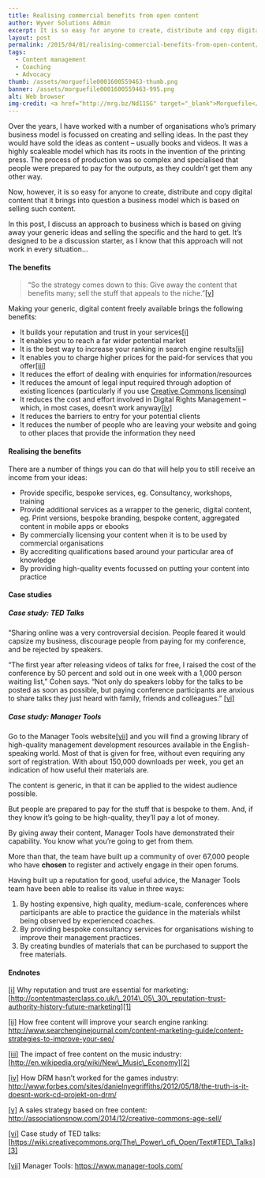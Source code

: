 ```yaml
---
title: Realising commercial benefits from open content
author: Wyver Solutions Admin
excerpt: It is so easy for anyone to create, distribute and copy digital content that it brings into question a business model which is based on selling such content. In this post I explore an approach based on giving away generic, digital content and selling specific services.
layout: post
permalink: /2015/04/01/realising-commercial-benefits-from-open-content/
tags:
  - Content management
  - Coaching
  - Advocacy
thumb: /assets/morguefile0001600559463-thumb.png
banner: /assets/morguefile0001600559463-995.png
alt: Web browser
img-credit: <a href="http://mrg.bz/Nd11SG" target="_blank">Morguefile</a>
---
```

Over the years, I have worked with a number of organisations who&#8217;s primary business model is focussed on creating and selling ideas. In the past they would have sold the ideas as content &#8211; usually books and videos. It was a highly scaleable model which has its roots in the invention of the printing press. The process of production was so complex and specialised that people were prepared to pay for the outputs, as they couldn&#8217;t get them any other way.

Now, however, it is so easy for anyone to create, distribute and copy digital content that it brings into question a business model which is based on selling such content.

In this post, I discuss an approach to business which is based on giving away your generic ideas and selling the specific and the hard to get. It&#8217;s designed to be a discussion starter, as I know that this approach will not work in every situation&#8230;

#### The benefits

> “So the strategy comes down to this: Give away the content that benefits many; sell the stuff that appeals to the niche.”<a href="#_edn5" name="_ednref5">[v]</a>

Making your generic, digital content freely available brings the following benefits:

  * It builds your reputation and trust in your services<a href="#_edn1" name="_ednref1">[i]</a>
  * It enables you to reach a far wider potential market
  * It is the best way to increase your ranking in search engine results<a href="#_edn2" name="_ednref2">[ii]</a>
  * It enables you to charge higher prices for the paid-for services that you offer<a href="#_edn3" name="_ednref3">[iii]</a>
  * It reduces the effort of dealing with enquiries for information/resources
  * It reduces the amount of legal input required through adoption of existing licences (particularly if you use <a href="http://creativecommons.org/licenses/" target="_blank">Creative Commons licensing</a>)
  * It reduces the cost and effort involved in Digital Rights Management – which, in most cases, doesn’t work anyway<a href="#_edn4" name="_ednref4">[iv]</a>
  * It reduces the barriers to entry for your potential clients
  * It reduces the number of people who are leaving your website and going to other places that provide the information they need

#### Realising the benefits

There are a number of things you can do that will help you to still receive an income from your ideas:

  * Provide specific, bespoke services, eg. Consultancy, workshops, training
  * Provide additional services as a wrapper to the generic, digital content, eg. Print versions, bespoke branding, bespoke content, aggregated content in mobile apps or ebooks
  * By commercially licensing your content when it is to be used by commercial organisations
  * By accrediting qualifications based around your particular area of knowledge
  * By providing high-quality events focussed on putting your content into practice

#### Case studies

##### Case study: TED Talks

“Sharing online was a very controversial decision. People feared it would capsize my business, discourage people from paying for my conference, and be rejected by speakers.

“The first year after releasing videos of talks for free, I raised the cost of the conference by 50 percent and sold out in one week with a 1,000 person waiting list,” Cohen says. “Not only do speakers lobby for the talks to be posted as soon as possible, but paying conference participants are anxious to share talks they just heard with family, friends and colleagues.” <a href="#_edn6" name="_ednref6">[vi]</a>

##### Case study: Manager Tools

Go to the Manager Tools website<a href="#_edn7" name="_ednref7">[vii]</a> and you will find a growing library of high-quality management development resources available in the English-speaking world. Most of that is given for free, without even requiring any sort of registration. With about 150,000 downloads per week, you get an indication of how useful their materials are.

The content is generic, in that it can be applied to the widest audience possible.

But people are prepared to pay for the stuff that is bespoke to them. And, if they know it’s going to be high-quality, they’ll pay a lot of money.

By giving away their content, Manager Tools have demonstrated their capability. You know what you’re going to get from them.

More than that, the team have built up a community of over 67,000 people who have **chosen** to register and actively engage in their open forums.

Having built up a reputation for good, useful advice, the Manager Tools team have been able to realise its value in three ways:

  1. By hosting expensive, high quality, medium-scale, conferences where participants are able to practice the guidance in the materials whilst being observed by experienced coaches.
  2. By providing bespoke consultancy services for organisations wishing to improve their management practices.
  3. By creating bundles of materials that can be purchased to support the free materials.

#### Endnotes

<a href="#_ednref1" name="_edn1">[i]</a> Why reputation and trust are essential for marketing: [http://contentmasterclass.co.uk/\_2014\_05\_30\_reputation-trust-authority-history-future-marketing][1]

<a href="#_ednref2" name="_edn2">[ii]</a> How free content will improve your search engine ranking: <http://www.searchenginejournal.com/content-marketing-guide/content-strategies-to-improve-your-seo/>

<a href="#_ednref3" name="_edn3">[iii]</a> The impact of free content on the music industry: [http://en.wikipedia.org/wiki/New\_Music\_Economy][2]

<a href="#_ednref4" name="_edn4">[iv]</a> How DRM hasn’t worked for the games industry: <http://www.forbes.com/sites/danielnyegriffiths/2012/05/18/the-truth-is-it-doesnt-work-cd-projekt-on-drm/>

<a href="#_ednref5" name="_edn5">[v]</a> A sales strategy based on free content: <http://associationsnow.com/2014/12/creative-commons-age-sell/>

<a href="#_ednref6" name="_edn6">[vi]</a> Case study of TED talks: [https://wiki.creativecommons.org/The\_Power\_of\_Open/Text#TED\_Talks][3]

<a href="#_ednref7" name="_edn7">[vii]</a> Manager Tools: <https://www.manager-tools.com/>

 [1]: http://contentmasterclass.co.uk/_2014_05_30_reputation-trust-authority-history-future-marketing
 [2]: http://en.wikipedia.org/wiki/New_Music_Economy
 [3]: https://wiki.creativecommons.org/The_Power_of_Open/Text#TED_Talks
